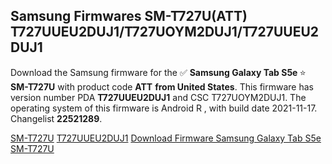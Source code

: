 <h2>Samsung Firmwares SM-T727U(ATT) T727UUEU2DUJ1/T727UOYM2DUJ1/T727UUEU2DUJ1</h2>
Download the Samsung firmware for the ✅ <strong>Samsung Galaxy Tab S5e </strong> ⭐ <strong>SM-T727U</strong> with product code <strong>ATT</strong> <strong> from United States</strong>. This firmware has version number PDA <strong>T727UUEU2DUJ1</strong> and CSC T727UOYM2DUJ1. The operating system of this firmware is Android R , with build date 2021-11-17. Changelist <strong>22521289</strong>.


[SM-T727U](https://samfirm.shop/samsung/model/SM-T727U)
[T727UUEU2DUJ1](https://samfirm.shop/samsung/pda/T727UUEU2DUJ1)
[Download Firmware Samsung Galaxy Tab S5e SM-T727U](https://samfirm.shop/samsung/firmware/474854)
